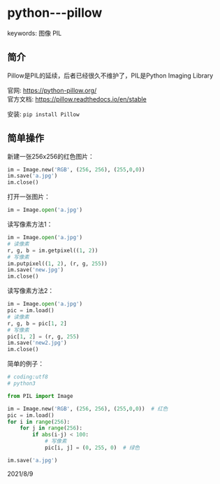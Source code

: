 # python---pillow

keywords: 图像 PIL  


## 简介
Pillow是PIL的延续，后者已经很久不维护了，PIL是Python Imaging Library  

官网: https://python-pillow.org/  
官方文档: https://pillow.readthedocs.io/en/stable  

安装: `pip install Pillow`  


## 简单操作
新建一张256x256的红色图片：  
```python
im = Image.new('RGB', (256, 256), (255,0,0))
im.save('a.jpg')
im.close()
```

打开一张图片：  
```python
im = Image.open('a.jpg')
```

读写像素方法1：  
```python
im = Image.open('a.jpg')
# 读像素
r, g, b = im.getpixel((1, 2))
# 写像素
im.putpixel((1, 2), (r, g, 255))
im.save('new.jpg')
im.close()
```

读写像素方法2：  
```python
im = Image.open('a.jpg')
pic = im.load()
# 读像素
r, g, b = pic[1, 2]
# 写像素
pic[1, 2] = (r, g, 255)
im.save('new2.jpg')
im.close()
```

简单的例子：  
```python
# coding:utf8
# python3

from PIL import Image

im = Image.new('RGB', (256, 256), (255,0,0))  # 红色
pic = im.load()
for i in range(256):
    for j in range(256):
        if abs(i-j) < 100:
            # 写像素
            pic[i, j] = (0, 255, 0)  # 绿色

im.save('a.jpg')
```


2021/8/9  
